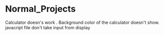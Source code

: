 # Normal_Projects

Calculator doesn's work . 
Background color of the calculator doesn't show.
javacript file don't take input from display 
